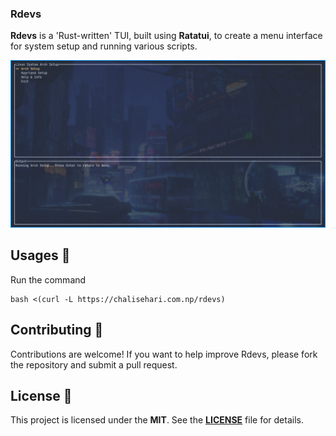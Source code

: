 ### Rdevs

**Rdevs** is a 'Rust-written' TUI, built using <strong>Ratatui</strong>, to create a menu interface for system setup and running various scripts.

![Preview](preview/rdevs.png)

## Usages 🚀
Run the command
```shell
bash <(curl -L https://chalisehari.com.np/rdevs)
```

## Contributing 🤝 

Contributions are welcome! If you want to help improve Rdevs, please fork the repository and submit a pull request.

## License 📄 

This project is licensed under the **MIT**. See the **[LICENSE](LICENSE)** file for details.
